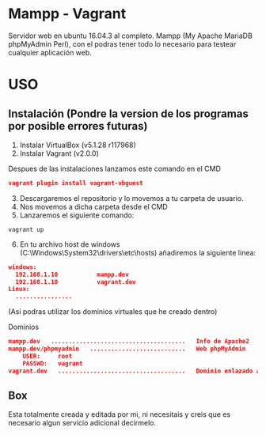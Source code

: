 # Mampp - Vagrant
Servidor web en ubuntu 16.04.3 al completo.
Mampp (My Apache MariaDB phpMyAdmin Perl), con el podras tener todo lo necesario para testear cualquier aplicación web.

USO
===
Instalación (Pondre la version de los programas por posible errores futuras)
---
1. Instalar VirtualBox (v5.1.28 r117968)
2. Instalar Vagrant (v2.0.0)

Despues de las instalaciones lanzamos este comando en el CMD
```json
vagrant plugin install vagrant-vbguest
```
3. Descargaremos el repositorio y lo movemos a tu carpeta de usuario.
4. Nos movemos a dicha carpeta desde el CMD
5. Lanzaremos el siguiente comando:
```
vagrant up
```
6. En tu archivo host de windows (C:\Windows\System32\drivers\etc\hosts) añadiremos la siguiente linea:
```json
windows: 
  192.168.1.10           mampp.dev
  192.168.1.10           vagrant.dev
Linux:
  ................
```
(Asi podras utilizar los dominios virtuales que he creado dentro)

Dominios
```json
mampp.dev   ......................................   Info de Apache2
mampp.dev/phpmyadmin   ...........................   Web phpMyAdmin
    USER:     root
    PASSWD:   vagrant
vagrant.dev   ....................................   Dominio enlazado a la raiz de la web
```

Box
---
Esta totalmente creada y editada por mi, ni necesitais y creis que es necesario algun servicio adicional decirmelo.
